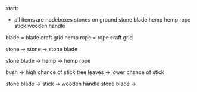 start:

- all items are nodeboxes
stones on ground
stone blade
hemp
hemp rope
stick
wooden handle

blade = blade craft grid
hemp rope = rope craft grid

stone -> stone -> stone blade

stone blade -> hemp -> hemp rope

bush        -> high chance of stick
tree leaves -> lower chance of stick

stone blade -> stick -> wooden handle
stone blade -> 
